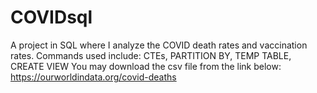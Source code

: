 # COVIDsql
A project in SQL where I analyze the COVID death rates and vaccination rates.
Commands used include: CTEs, PARTITION BY, TEMP TABLE, CREATE VIEW
You may download the csv file from the link below:
https://ourworldindata.org/covid-deaths
